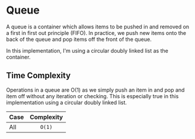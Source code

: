 # Queue

A queue is a container which allows items to be pushed in and removed on a
first in first out principle (FIFO). In practice, we push new items onto
the back of the queue and pop items off the front of the queue.

In this implementation, I'm using a circular doubly linked list as the
container.

## Time Complexity

Operations in a queue are O(1) as we simply push an item in and pop and
item off without any iteration or checking. This is especially true in this
implementation using a circular doubly linked list.

| Case      | Complexity  |
| --------- |:-----------:|
| All       | `O(1)`      |
